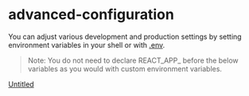 # advanced-configuration

You can adjust various development and production settings by setting environment variables in your shell or with [.env](adding-custom-environment-variables.md#adding-development-environment-variables-in-env).

> Note: You do not need to declare REACT_APP_ before the below variables as you would with custom environment variables.

[Untitled](advanced-configuration%200ce868229fcf4a949f1cec6ba8f61468/Untitled%20Database%20b42ac0430b5d49bd9169f3eaab93d024.csv)